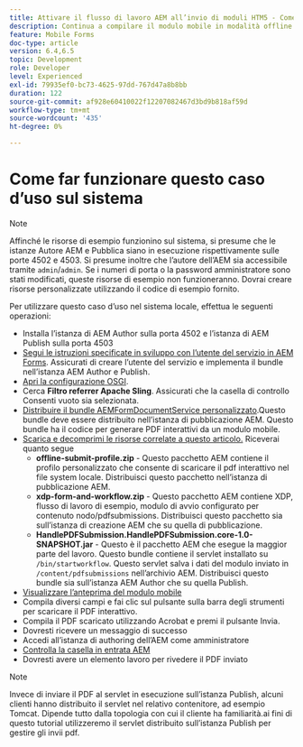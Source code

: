 ```yaml
---
title: Attivare il flusso di lavoro AEM all’invio di moduli HTM5 - Come ottimizzare il caso d’uso
description: Continua a compilare il modulo mobile in modalità offline e invia il modulo mobile per attivare il flusso di lavoro AEM
feature: Mobile Forms
doc-type: article
version: 6.4,6.5
topic: Development
role: Developer
level: Experienced
exl-id: 79935ef0-bc73-4625-97dd-767d47a8b8bb
duration: 122
source-git-commit: af928e60410022f12207082467d3bd9b818af59d
workflow-type: tm+mt
source-wordcount: '435'
ht-degree: 0%

---
```


# Come far funzionare questo caso d’uso sul sistema

>[!NOTE]
>
>Affinché le risorse di esempio funzionino sul sistema, si presume che le istanze Autore AEM e Pubblica siano in esecuzione rispettivamente sulle porte 4502 e 4503. Si presume inoltre che l’autore dell’AEM sia accessibile tramite `admin`/`admin`. Se i numeri di porta o la password amministratore sono stati modificati, queste risorse di esempio non funzioneranno. Dovrai creare risorse personalizzate utilizzando il codice di esempio fornito.

Per utilizzare questo caso d’uso nel sistema locale, effettua le seguenti operazioni:

* Installa l’istanza di AEM Author sulla porta 4502 e l’istanza di AEM Publish sulla porta 4503
* [Segui le istruzioni specificate in sviluppo con l’utente del servizio in AEM Forms](https://experienceleague.adobe.com/docs/experience-manager-learn/forms/adaptive-forms/service-user-tutorial-develop.html). Assicurati di creare l’utente del servizio e implementa il bundle nell’istanza AEM Author e Publish.
* [Apri la configurazione OSGI](http://localhost:4503/system/console/configMgr).
* Cerca  **Filtro referrer Apache Sling**. Assicurati che la casella di controllo Consenti vuoto sia selezionata.
* [Distribuire il bundle AEMFormDocumentService personalizzato](/help/forms/assets/common-osgi-bundles/AEMFormsDocumentServices.core-1.0-SNAPSHOT.jar).Questo bundle deve essere distribuito nell’istanza di pubblicazione AEM. Questo bundle ha il codice per generare PDF interattivi da un modulo mobile.
* [Scarica e decomprimi le risorse correlate a questo articolo.](assets/offline-pdf-submission-assets.zip) Riceverai quanto segue
   * **offline-submit-profile.zip** - Questo pacchetto AEM contiene il profilo personalizzato che consente di scaricare il pdf interattivo nel file system locale. Distribuisci questo pacchetto nell’istanza di pubblicazione AEM.
   * **xdp-form-and-workflow.zip** - Questo pacchetto AEM contiene XDP, flusso di lavoro di esempio, modulo di avvio configurato per contenuto nodo/pdfsubmissions. Distribuisci questo pacchetto sia sull’istanza di creazione AEM che su quella di pubblicazione.
   * **HandlePDFSubmission.HandlePDFSubmission.core-1.0-SNAPSHOT.jar** - Questo è il pacchetto AEM che esegue la maggior parte del lavoro. Questo bundle contiene il servlet installato su `/bin/startworkflow`. Questo servlet salva i dati del modulo inviato in `/content/pdfsubmissions` nell’archivio AEM. Distribuisci questo bundle sia sull’istanza AEM Author che su quella Publish.
* [Visualizzare l’anteprima del modulo mobile](http://localhost:4503/content/dam/formsanddocuments/testsubmision.xdp/jcr:content)
* Compila diversi campi e fai clic sul pulsante sulla barra degli strumenti per scaricare il PDF interattivo.
* Compila il PDF scaricato utilizzando Acrobat e premi il pulsante Invia.
* Dovresti ricevere un messaggio di successo
* Accedi all’istanza di authoring dell’AEM come amministratore
* [Controlla la casella in entrata AEM](http://localhost:4502/aem/inbox)
* Dovresti avere un elemento lavoro per rivedere il PDF inviato

>[!NOTE]
>
>Invece di inviare il PDF al servlet in esecuzione sull’istanza Publish, alcuni clienti hanno distribuito il servlet nel relativo contenitore, ad esempio Tomcat. Dipende tutto dalla topologia con cui il cliente ha familiarità.ai fini di questo tutorial utilizzeremo il servlet distribuito sull’istanza Publish per gestire gli invii pdf.
